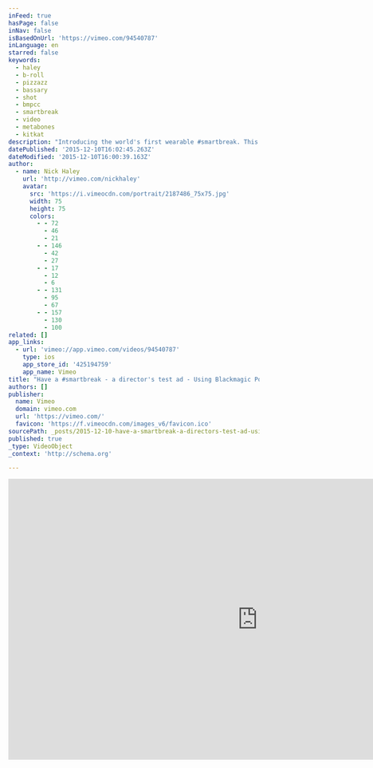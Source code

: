 ```yaml
---
inFeed: true
hasPage: false
inNav: false
isBasedOnUrl: 'https://vimeo.com/94540787'
inLanguage: en
starred: false
keywords:
  - haley
  - b-roll
  - pizzazz
  - bassary
  - shot
  - bmpcc
  - smartbreak
  - video
  - metabones
  - kitkat
description: "Introducing the world's first wearable #smartbreak. This app for the Pebble measures your activity, reminding you exactly when to Have a break, Have a KitKat® Director: Nick Haley Creative Director: Barry Christie Producer: Joseph Bassary Editor: Nick Haley Colourist: Dan Moran @ Smoke & Mirrors Sound engineer: Leaf Troup @ Hogarth Music: digital mystic by silencide (http://www.silencide.com) remixed/adapted by Nick Haley under CC 3.0-SA."
datePublished: '2015-12-10T16:02:45.263Z'
dateModified: '2015-12-10T16:00:39.163Z'
author:
  - name: Nick Haley
    url: 'http://vimeo.com/nickhaley'
    avatar:
      src: 'https://i.vimeocdn.com/portrait/2187486_75x75.jpg'
      width: 75
      height: 75
      colors:
        - - 72
          - 46
          - 21
        - - 146
          - 42
          - 27
        - - 17
          - 12
          - 6
        - - 131
          - 95
          - 67
        - - 157
          - 130
          - 100
related: []
app_links:
  - url: 'vimeo://app.vimeo.com/videos/94540787'
    type: ios
    app_store_id: '425194759'
    app_name: Vimeo
title: "Have a #smartbreak - a director's test ad - Using Blackmagic Pocket RAW"
authors: []
publisher:
  name: Vimeo
  domain: vimeo.com
  url: 'https://vimeo.com/'
  favicon: 'https://f.vimeocdn.com/images_v6/favicon.ico'
sourcePath: _posts/2015-12-10-have-a-smartbreak-a-directors-test-ad-using-blackmagic.md
published: true
_type: VideoObject
_context: 'http://schema.org'

---
```

<iframe src="https://cdn.embedly.com/widgets/media.html?src=https%3A%2F%2Fplayer.vimeo.com%2Fvideo%2F94540787&amp;url=https%3A%2F%2Fvimeo.com%2F94540787&amp;image=http%3A%2F%2Fi.vimeocdn.com%2Fvideo%2F476402508_1280.jpg&amp;key=b7d04c9b404c499eba89ee7072e1c4f7&amp;type=text%2Fhtml&amp;schema=vimeo" width="1000" height="563" scrolling="no" frameborder="0" allowfullscreen="allowfullscreen" style=""></iframe>